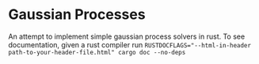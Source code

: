 # Gaussian Processes

An attempt to implement simple gaussian process solvers in rust.
To see documentation, given a rust compiler run
`RUSTDOCFLAGS="--html-in-header path-to-your-header-file.html" cargo doc --no-deps`
